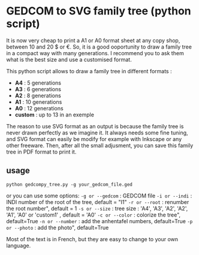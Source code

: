 # GEDCOM to SVG family tree (python script)

It is now very cheap to print a A1 or A0 format sheet at any copy shop, between 10 and 20 $ or €.
So, it is a good ooportunity to draw a family tree in a compact way with many generations.
I recommend you to ask them what is the best size and use a customised format.

This python script allows to draw a family tree in different formats :
* **A4** : 5 generations
* **A3** : 6 generations
* **A2** : 8 generations
* **A1** : 10 generations
* **A0** : 12 generations
* **custom** : up to 13 in an exemple

The reason to use SVG format as an output is because the family tree is never drawn perfectly as we imagine it.
It always needs some fine tuning, and SVG format can easily be modify for example with Inkscape or any other freeware.
Then, after all the small adjusment, you can save this family tree in PDF format to print it.

## usage
`python gedcompy_tree.py -g your_gedcom_file.ged`

or you can use some options:
`-g or --gedcom` : GEDCOM file
`-i or --indi` : INDI number of the root of the tree, default = "I1"
`-r or --root` : renumber the root number", default = 1
`-s or --size` : tree size : 'A4', 'A3', 'A2', 'A2', 'A1', 'A0' or 'custom1' , default = 'A0'
`-c or --color` : colorize the tree", default=True
`-n or --number` : add the anhentafel numbers, default=True
`-p or --photo` : add the photo", default=True

Most of the text is in French, but they are easy to change to your own language.
